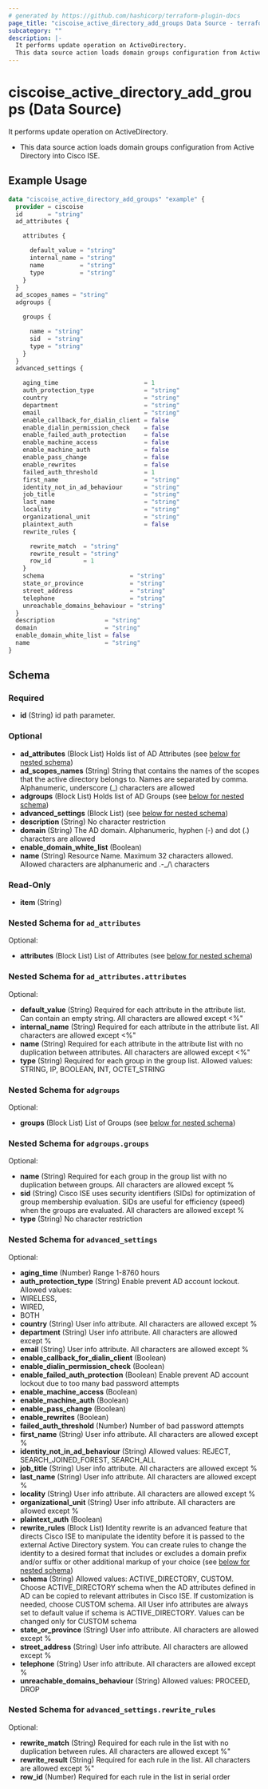 ```yaml
---
# generated by https://github.com/hashicorp/terraform-plugin-docs
page_title: "ciscoise_active_directory_add_groups Data Source - terraform-provider-ciscoise"
subcategory: ""
description: |-
  It performs update operation on ActiveDirectory.
  This data source action loads domain groups configuration from Active Directory into Cisco ISE.
---
```


# ciscoise_active_directory_add_groups (Data Source)

It performs update operation on ActiveDirectory.

- This data source action loads domain groups configuration from Active Directory into Cisco ISE.

## Example Usage

```terraform
data "ciscoise_active_directory_add_groups" "example" {
  provider = ciscoise
  id       = "string"
  ad_attributes {

    attributes {

      default_value = "string"
      internal_name = "string"
      name          = "string"
      type          = "string"
    }
  }
  ad_scopes_names = "string"
  adgroups {

    groups {

      name = "string"
      sid  = "string"
      type = "string"
    }
  }
  advanced_settings {

    aging_time                        = 1
    auth_protection_type              = "string"
    country                           = "string"
    department                        = "string"
    email                             = "string"
    enable_callback_for_dialin_client = false
    enable_dialin_permission_check    = false
    enable_failed_auth_protection     = false
    enable_machine_access             = false
    enable_machine_auth               = false
    enable_pass_change                = false
    enable_rewrites                   = false
    failed_auth_threshold             = 1
    first_name                        = "string"
    identity_not_in_ad_behaviour      = "string"
    job_title                         = "string"
    last_name                         = "string"
    locality                          = "string"
    organizational_unit               = "string"
    plaintext_auth                    = false
    rewrite_rules {

      rewrite_match  = "string"
      rewrite_result = "string"
      row_id         = 1
    }
    schema                        = "string"
    state_or_province             = "string"
    street_address                = "string"
    telephone                     = "string"
    unreachable_domains_behaviour = "string"
  }
  description              = "string"
  domain                   = "string"
  enable_domain_white_list = false
  name                     = "string"
}
```

<!-- schema generated by tfplugindocs -->
## Schema

### Required

- **id** (String) id path parameter.

### Optional

- **ad_attributes** (Block List) Holds list of AD Attributes (see [below for nested schema](#nestedblock--ad_attributes))
- **ad_scopes_names** (String) String that contains the names of the scopes that the active directory belongs to. Names are separated by comma. Alphanumeric, underscore (_) characters are allowed
- **adgroups** (Block List) Holds list of AD Groups (see [below for nested schema](#nestedblock--adgroups))
- **advanced_settings** (Block List) (see [below for nested schema](#nestedblock--advanced_settings))
- **description** (String) No character restriction
- **domain** (String) The AD domain. Alphanumeric, hyphen (-) and dot (.) characters are allowed
- **enable_domain_white_list** (Boolean)
- **name** (String) Resource Name. Maximum 32 characters allowed. Allowed characters are alphanumeric and .-_/\\ characters

### Read-Only

- **item** (String)

<a id="nestedblock--ad_attributes"></a>
### Nested Schema for `ad_attributes`

Optional:

- **attributes** (Block List) List of Attributes (see [below for nested schema](#nestedblock--ad_attributes--attributes))

<a id="nestedblock--ad_attributes--attributes"></a>
### Nested Schema for `ad_attributes.attributes`

Optional:

- **default_value** (String) Required for each attribute in the attribute list. Can contain an empty string. All characters are allowed except <%"
- **internal_name** (String) Required for each attribute in the attribute list. All characters are allowed except <%"
- **name** (String) Required for each attribute in the attribute list with no duplication between attributes. All characters are allowed except <%"
- **type** (String) Required for each group in the group list. Allowed values: STRING, IP, BOOLEAN, INT, OCTET_STRING



<a id="nestedblock--adgroups"></a>
### Nested Schema for `adgroups`

Optional:

- **groups** (Block List) List of Groups (see [below for nested schema](#nestedblock--adgroups--groups))

<a id="nestedblock--adgroups--groups"></a>
### Nested Schema for `adgroups.groups`

Optional:

- **name** (String) Required for each group in the group list with no duplication between groups. All characters are allowed except %
- **sid** (String) Cisco ISE uses security identifiers (SIDs) for optimization of group membership evaluation. SIDs are useful for efficiency (speed) when the groups are evaluated. All characters are allowed except %
- **type** (String) No character restriction



<a id="nestedblock--advanced_settings"></a>
### Nested Schema for `advanced_settings`

Optional:

- **aging_time** (Number) Range 1-8760 hours
- **auth_protection_type** (String) Enable prevent AD account lockout. Allowed values:
- WIRELESS,
- WIRED,
- BOTH
- **country** (String) User info attribute. All characters are allowed except %
- **department** (String) User info attribute. All characters are allowed except %
- **email** (String) User info attribute. All characters are allowed except %
- **enable_callback_for_dialin_client** (Boolean)
- **enable_dialin_permission_check** (Boolean)
- **enable_failed_auth_protection** (Boolean) Enable prevent AD account lockout due to too many bad password attempts
- **enable_machine_access** (Boolean)
- **enable_machine_auth** (Boolean)
- **enable_pass_change** (Boolean)
- **enable_rewrites** (Boolean)
- **failed_auth_threshold** (Number) Number of bad password attempts
- **first_name** (String) User info attribute. All characters are allowed except %
- **identity_not_in_ad_behaviour** (String) Allowed values: REJECT, SEARCH_JOINED_FOREST, SEARCH_ALL
- **job_title** (String) User info attribute. All characters are allowed except %
- **last_name** (String) User info attribute. All characters are allowed except %
- **locality** (String) User info attribute. All characters are allowed except %
- **organizational_unit** (String) User info attribute. All characters are allowed except %
- **plaintext_auth** (Boolean)
- **rewrite_rules** (Block List) Identity rewrite is an advanced feature that directs Cisco ISE to manipulate the identity
before it is passed to the external Active Directory system. You can create rules to change
the identity to a desired format that includes or excludes a domain prefix and/or suffix or
other additional markup of your choice (see [below for nested schema](#nestedblock--advanced_settings--rewrite_rules))
- **schema** (String) Allowed values: ACTIVE_DIRECTORY, CUSTOM.
Choose ACTIVE_DIRECTORY schema when the AD attributes defined in AD can be copied to relevant attributes
in Cisco ISE. If customization is needed, choose CUSTOM schema. All User info attributes are always set to
default value if schema is ACTIVE_DIRECTORY. Values can be changed only for CUSTOM schema
- **state_or_province** (String) User info attribute. All characters are allowed except %
- **street_address** (String) User info attribute. All characters are allowed except %
- **telephone** (String) User info attribute. All characters are allowed except %
- **unreachable_domains_behaviour** (String) Allowed values: PROCEED, DROP

<a id="nestedblock--advanced_settings--rewrite_rules"></a>
### Nested Schema for `advanced_settings.rewrite_rules`

Optional:

- **rewrite_match** (String) Required for each rule in the list with no duplication between rules. All characters are allowed except %"
- **rewrite_result** (String) Required for each rule in the list. All characters are allowed except %"
- **row_id** (Number) Required for each rule in the list in serial order



